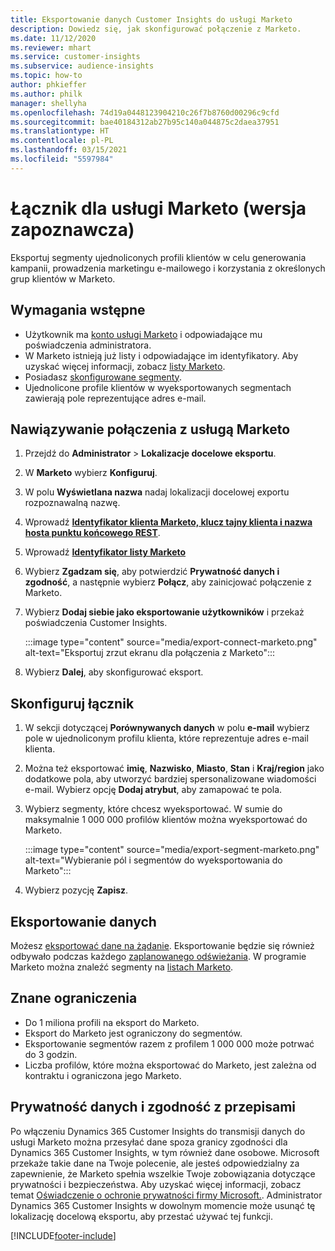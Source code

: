 ```yaml
---
title: Eksportowanie danych Customer Insights do usługi Marketo
description: Dowiedz się, jak skonfigurować połączenie z Marketo.
ms.date: 11/12/2020
ms.reviewer: mhart
ms.service: customer-insights
ms.subservice: audience-insights
ms.topic: how-to
author: phkieffer
ms.author: philk
manager: shellyha
ms.openlocfilehash: 74d19a0448123904210c26f7b8760d00296c9cfd
ms.sourcegitcommit: bae40184312ab27b95c140a044875c2daea37951
ms.translationtype: HT
ms.contentlocale: pl-PL
ms.lasthandoff: 03/15/2021
ms.locfileid: "5597984"
---
```

# <a name="connector-for-marketo-preview"></a>Łącznik dla usługi Marketo (wersja zapoznawcza)

Eksportuj segmenty ujednoliconych profili klientów w celu generowania kampanii, prowadzenia marketingu e-mailowego i korzystania z określonych grup klientów w Marketo.

## <a name="prerequisites"></a>Wymagania wstępne

-   Użytkownik ma [konto usługi Marketo](https://login.marketo.com/) i odpowiadające mu poświadczenia administratora.
-   W Marketo istnieją już listy i odpowiadające im identyfikatory. Aby uzyskać więcej informacji, zobacz [listy Marketo](https://docs.marketo.com/display/public/DOCS/Understanding+Static+Lists).
-   Posiadasz [skonfigurowane segmenty](segments.md).
-   Ujednolicone profile klientów w wyeksportowanych segmentach zawierają pole reprezentujące adres e-mail.

## <a name="connect-to-marketo"></a>Nawiązywanie połączenia z usługą Marketo

1. Przejdź do **Administrator** > **Lokalizacje docelowe eksportu**.

1. W **Marketo** wybierz **Konfiguruj**.

1. W polu **Wyświetlana nazwa** nadaj lokalizacji docelowej exportu rozpoznawalną nazwę.

1. Wprowadź **[Identyfikator klienta Marketo, klucz tajny klienta i nazwa hosta punktu końcowego REST](https://developers.marketo.com/rest-api/authentication/)**.

1. Wprowadź **[Identyfikator listy Marketo](https://docs.marketo.com/display/public/DOCS/Understanding+Static+Lists)** 

1. Wybierz **Zgadzam się**, aby potwierdzić **Prywatność danych i zgodność**, a następnie wybierz **Połącz**, aby zainicjować połączenie z Marketo.

1. Wybierz **Dodaj siebie jako eksportowanie użytkowników** i przekaż poświadczenia Customer Insights.

   :::image type="content" source="media/export-connect-marketo.png" alt-text="Eksportuj zrzut ekranu dla połączenia z Marketo":::

1. Wybierz **Dalej**, aby skonfigurować eksport.

## <a name="configure-the-connector"></a>Skonfiguruj łącznik

1. W sekcji dotyczącej **Porównywanych danych** w polu **e-mail** wybierz pole w ujednoliconym profilu klienta, które reprezentuje adres e-mail klienta. 

1. Można też eksportować **imię**, **Nazwisko**, **Miasto**, **Stan** i **Kraj/region** jako dodatkowe pola, aby utworzyć bardziej spersonalizowane wiadomości e-mail. Wybierz opcję **Dodaj atrybut**, aby zamapować te pola.

1. Wybierz segmenty, które chcesz wyeksportować. W sumie do maksymalnie 1 000 000 profilów klientów można wyeksportować do Marketo.

   :::image type="content" source="media/export-segment-marketo.png" alt-text="Wybieranie pól i segmentów do wyeksportowania do Marketo":::

1. Wybierz pozycję **Zapisz**.

## <a name="export-the-data"></a>Eksportowanie danych

Możesz [eksportować dane na żądanie](export-destinations.md). Eksportowanie będzie się również odbywało podczas każdego [zaplanowanego odświeżania](system.md#schedule-tab). W programie Marketo można znaleźć segmenty na [listach Marketo](ttps://docs.marketo.com/display/public/DOCS/Understanding+Static+Lists).

## <a name="known-limitations"></a>Znane ograniczenia

- Do 1 miliona profili na eksport do Marketo.
- Eksport do Marketo jest ograniczony do segmentów.
- Eksportowanie segmentów razem z profilem 1 000 000 może potrwać do 3 godzin. 
- Liczba profilów, które można eksportować do Marketo, jest zależna od kontraktu i ograniczona jego Marketo.

## <a name="data-privacy-and-compliance"></a>Prywatność danych i zgodność z przepisami

Po włączeniu Dynamics 365 Customer Insights do transmisji danych do usługi Marketo można przesyłać dane spoza granicy zgodności dla Dynamics 365 Customer Insights, w tym również dane osobowe. Microsoft przekaże takie dane na Twoje polecenie, ale jesteś odpowiedzialny za zapewnienie, że Marketo spełnia wszelkie Twoje zobowiązania dotyczące prywatności i bezpieczeństwa. Aby uzyskać więcej informacji, zobacz temat [Oświadczenie o ochronie prywatności firmy Microsoft.](https://go.microsoft.com/fwlink/?linkid=396732).
Administrator Dynamics 365 Customer Insights w dowolnym momencie może usunąć tę lokalizację docelową eksportu, aby przestać używać tej funkcji.


[!INCLUDE[footer-include](../includes/footer-banner.md)]